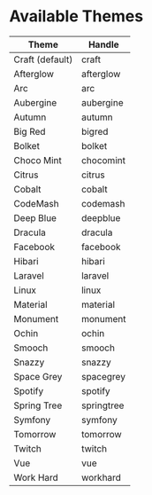 # Available Themes

| Theme | Handle |
| ----- | ------ |
| Craft (default) | craft |
| Afterglow | afterglow |
| Arc | arc |
| Aubergine | aubergine |
| Autumn | autumn |
| Big Red | bigred |
| Bolket | bolket |
| Choco Mint | chocomint |
| Citrus | citrus |
| Cobalt | cobalt |
| CodeMash | codemash |
| Deep Blue | deepblue |
| Dracula | dracula |
| Facebook | facebook |
| Hibari | hibari |
| Laravel | laravel |
| Linux | linux |
| Material | material |
| Monument | monument |
| Ochin | ochin |
| Smooch | smooch |
| Snazzy | snazzy |
| Space Grey | spacegrey |
| Spotify | spotify |
| Spring Tree | springtree |
| Symfony | symfony |
| Tomorrow | tomorrow |
| Twitch | twitch |
| Vue | vue |
| Work Hard | workhard |

